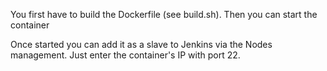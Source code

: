 You first have to build the Dockerfile (see build.sh).
Then you can start the container

Once started you can add it as a slave to Jenkins via the Nodes management.
Just enter the container's IP with port 22.

